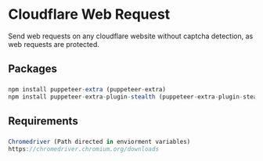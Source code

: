 # Cloudflare Web Request
Send web requests on any cloudflare website without captcha detection, as web requests are protected. 

## Packages <h3>

  ```javascript
  npm install puppeteer-extra (puppeteer-extra)
  npm install puppeteer-extra-plugin-stealth (puppeteer-extra-plugin-stealth)
  ```

## Requirements <h3>

  ```javascript
  Chromedriver (Path directed in enviorment variables)
  https://chromedriver.chromium.org/downloads
  ```
 
